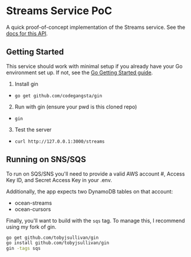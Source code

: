 # Streams Service PoC

A quick proof-of-concept implementation of the Streams service. See the [docs for this API](https://docs.google.com/document/d/1RHi12vctThbfFnrlS4sq8zhGwfPTXQ-NLj8BskFiYpI/edit).

## Getting Started

This service should work with minimal setup if you already have your Go environment set up. If not, see the [Go Getting Started guide](https://golang.org/doc/install).

1. Install gin
  * `go get github.com/codegangsta/gin`
2. Run with gin (ensure your pwd is this cloned repo)
  * `gin`
3. Test the server
  * `curl http://127.0.0.1:3000/streams`

## Running on SNS/SQS

To run on SQS/SNS you'll need to provide a valid AWS account #, Access Key ID, and Secret Access Key in your .env.

Additionally, the app expects two DynamoDB tables on that account:

- ocean-streams
- ocean-cursors

Finally, you'll want to build with the `sqs` tag. To manage this, I recommend using my fork of gin.

```sh
go get github.com/tobyjsullivan/gin
go install github.com/tobyjsullivan/gin
gin -tags sqs
```

